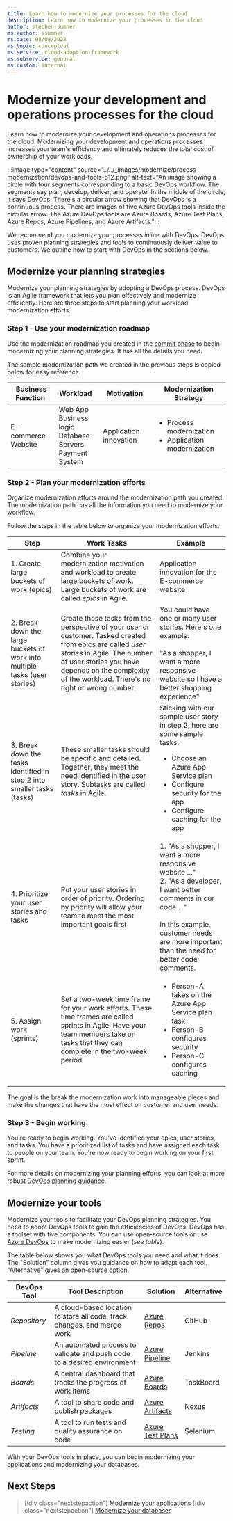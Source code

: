```yaml
---
title: Learn how to modernize your processes for the cloud
description: Learn how to modernize your processes in the cloud
author: stephen-sumner
ms.author: ssumner
ms.date: 08/08/2022
ms.topic: conceptual
ms.service: cloud-adoption-framework
ms.subservice: general
ms.custom: internal
---
```


# Modernize your development and operations processes for the cloud

Learn how to modernize your development and operations processes for the cloud. Modernizing your development and operations processes increases your team's efficiency and ultimately reduces the total cost of ownership of your workloads.

:::image type="content" source="../../_images/modernize/process-modernization/devops-and-tools-512.png" alt-text="An image showing a circle with four segments corresponding to a basic DevOps workflow. The segments say plan, develop, deliver, and operate. In the middle of the circle, it says DevOps. There's a circular arrow showing that DevOps is a continuous process. There are images of five Azure DevOps tools inside the circular arrow. The Azure DevOps tools are Azure Boards, Azure Test Plans, Azure Repos, Azure Pipelines, and Azure Artifacts.":::

We recommend you modernize your processes inline with DevOps. DevOps uses proven planning strategies and tools to continuously deliver value to customers. We outline how to start with DevOps in the sections below.

## Modernize your planning strategies

Modernize your planning strategies by adopting a DevOps process. DevOps is an Agile framework that lets you plan effectively and modernize efficiently. Here are three steps to start planning your workload modernization efforts.

### Step 1 - Use your modernization roadmap

Use the modernization roadmap you created in the [commit phase](../business-alignment/envision-cloud-modernization.md#step-1---identify-your-modernization-motivations) to begin modernizing your planning strategies. It has all the details you need.

The sample modernization path we created in the previous steps is copied below for easy reference.

|Business Function<span title="Business Function">&nbsp;</span> |Workload <span title="Supporting IT Assets">&nbsp;</span> |Motivation<span title="Motivation">&nbsp;</span> |Modernization Strategy
| --- | --- | --- | --- |
|E-commerce<br>Website| Web App<br>Business logic<br>Database<br>Servers<br>Payment System|Application innovation |<ul><li>Process modernization</li><li>Application modernization</li></ul>|

### Step 2 - Plan your modernization efforts

Organize modernization efforts around the modernization path you created. The modernization path has all the information you need to modernize your workflow.

Follow the steps in the table below to organize your modernization efforts.

| Step | Work Tasks | Example |
| --- | --- | --- |
| 1. Create large buckets of work (epics) | Combine your modernization motivation and workload to create large buckets of work. Large buckets of work are called *epics* in Agile. | Application innovation for the E-commerce website |
| 2. Break down the large buckets of work into multiple tasks (user stories) |Create these tasks from the perspective of your user or customer. Tasked created from epics are called *user stories* in Agile. The number of user stories you have depends on the complexity of the workload. There's no right or wrong number. | You could have one or many user stories. Here's one example:<br><br> "As a shopper, I want a more responsive website so I have a better shopping experience" |
| 3. Break down the tasks identified in step 2 into smaller tasks (tasks)| These smaller tasks should be specific and detailed. Together, they meet the need identified in the user story. Subtasks are called *tasks* in Agile. | Sticking with our sample user story in step 2, here are some sample tasks: <ul> <li>Choose an Azure App Service plan</li> <li>Configure security for the app</li>  <li>Configure caching for the app</li> </ul>
| 4. Prioritize your user stories and tasks | Put your user stories in order of priority. Ordering by priority will allow your team to meet the most important goals first | 1. "As a shopper, I want a more responsive website ..."<br>2. "As a developer, I want better comments in our code ..." <br><br>In this example, customer needs are more important than the need for better code comments.
| 5. Assign work (sprints) | Set a two-week time frame for your work efforts. These time frames are called sprints in Agile. Have your team members take on tasks that they can complete in the two-week period | <ul> <li>Person-A takes on the Azure App Service plan task</li> <li>Person-B configures security</li>  <li>Person-C configures caching</li> </ul>|

The goal is the break the modernization work into manageable pieces and make the changes that have the most effect on customer and user needs.

### Step 3 - Begin working

You're ready to begin working. You've identified your epics, user stories, and tasks. You have a prioritized list of tasks and have assigned each task to people on your team. You're now ready to begin working on your first sprint.

For more details on modernizing your planning efforts, you can look at more robust [DevOps planning guidance](/devops/plan/planning-efficient-workloads-with-devops).

## Modernize your tools

Modernize your tools to facilitate your DevOps planning strategies. You need to adopt DevOps tools to gain the efficiencies of DevOps. DevOps has a toolset with five components. You can use open-source tools or use [Azure DevOps](/azure/devops/user-guide/what-is-azure-devops) to make modernizing easier (*see table*).

The table below shows you what DevOps tools you need and what it does. The "Solution" column gives you guidance on how to adopt each tool. "Alternative" gives an open-source option.

| DevOps Tool | Tool Description | Solution | Alternative
| --- | --- | --- | --- |
| *Repository* | A cloud-based location to store all code, track changes, and merge work | [Azure Repos](/azure/devops/repos/get-started/what-is-repos) | GitHub
| *Pipeline* | An automated process to validate and push code to a desired environment | [Azure Pipeline](/azure/devops/pipelines/get-started/pipelines-get-started) | Jenkins
| *Boards* | A central dashboard that tracks the progress of work items | [Azure Boards](/azure/devops/boards/get-started/what-is-azure-boards) | TaskBoard |
| *Artifacts* | A tool to share code and publish packages | [Azure Artifacts](/azure/devops/artifacts/start-using-azure-artifacts) | Nexus
| *Testing* | A tool to run tests and quality assurance on code | [Azure Test Plans](/azure/devops/test/overview) | Selenium |

With your DevOps tools in place, you can begin modernizing your applications and modernizing your databases.

## Next Steps

>[!div class="nextstepaction"]
> [Modernize your applications](../../modernize/modernize-strategies/application-modernization.md)
>[!div class="nextstepaction"]
> [Modernize your databases](../../modernize/modernize-strategies/database-modernization.md)
